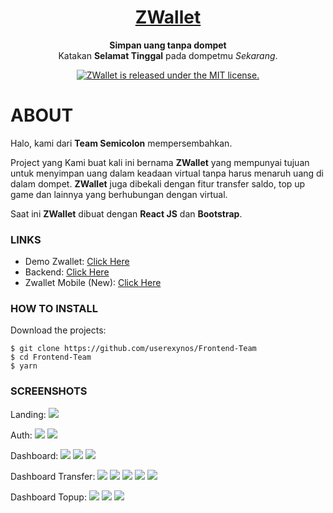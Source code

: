 <h1 align="center">
	<a href="http://apibang.ga/zwallet/">
		ZWallet
	</a>
</h1>

<p align="center">
	<strong>Simpan uang tanpa dompet</strong><br>
	Katakan <strong>Selamat Tinggal</strong> pada dompetmu <i>Sekarang</i>.
</p>

<p align="center">
  <a href="https://github.com/userexynos/ZWallet-HTML-Project/blob/master/LICENSE">
    <img src="https://img.shields.io/badge/license-MIT-blue.svg" alt="ZWallet is released under the MIT license." />
  </a>
</p>

# ABOUT

Halo, kami dari <strong>Team Semicolon</strong> mempersembahkan.

Project yang Kami buat kali ini bernama <strong>ZWallet</strong> yang mempunyai tujuan untuk menyimpan uang dalam keadaan virtual tanpa harus menaruh uang di dalam dompet. <strong>ZWallet</strong> juga dibekali dengan fitur transfer saldo, top up game dan lainnya yang berhubungan dengan virtual.

Saat ini <strong>ZWallet</strong> dibuat dengan <strong>React JS</strong> dan <strong>Bootstrap</strong>.


### LINKS

- Demo Zwallet: [Click Here](http://apibang.ga/zwallet)
- Backend: [Click Here](https://github.com/userexynos/Backend-Team)
- Zwallet Mobile (New): [Click Here](https://github.com/userexynos/zwallet-mobile-apps)

### HOW TO INSTALL

Download the projects:

```
$ git clone https://github.com/userexynos/Frontend-Team
$ cd Frontend-Team
$ yarn
```


### SCREENSHOTS

Landing:
<img src="https://raw.githubusercontent.com/userexynos/Frontend-Team/master/public/assets/mockup/1.png" />

Auth:
<img src="https://raw.githubusercontent.com/userexynos/Frontend-Team/master/public/assets/mockup/2.png" />
<img src="https://raw.githubusercontent.com/userexynos/Frontend-Team/master/public/assets/mockup/3.png" />

Dashboard:
<img src="https://raw.githubusercontent.com/userexynos/Frontend-Team/master/public/assets/mockup/4.png" />
<img src="https://raw.githubusercontent.com/userexynos/Frontend-Team/master/public/assets/mockup/10.png" />
<img src="https://raw.githubusercontent.com/userexynos/Frontend-Team/master/public/assets/mockup/11.png" />

Dashboard Transfer:
<img src="https://raw.githubusercontent.com/userexynos/Frontend-Team/master/public/assets/mockup/5.png" />
<img src="https://raw.githubusercontent.com/userexynos/Frontend-Team/master/public/assets/mockup/6.png" />
<img src="https://raw.githubusercontent.com/userexynos/Frontend-Team/master/public/assets/mockup/7.png" />
<img src="https://raw.githubusercontent.com/userexynos/Frontend-Team/master/public/assets/mockup/8.png" />
<img src="https://raw.githubusercontent.com/userexynos/Frontend-Team/master/public/assets/mockup/9.png" />

Dashboard Topup:
<img src="https://raw.githubusercontent.com/userexynos/Frontend-Team/master/public/assets/mockup/12.png" />
<img src="https://raw.githubusercontent.com/userexynos/Frontend-Team/master/public/assets/mockup/13.png" />
<img src="https://raw.githubusercontent.com/userexynos/Frontend-Team/master/public/assets/mockup/14.png" />
